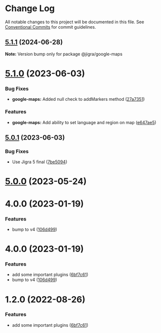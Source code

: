 # Change Log

All notable changes to this project will be documented in this file.
See [Conventional Commits](https://conventionalcommits.org) for commit guidelines.

## [5.1.1](https://github.com/familyjs/jigra-plugins/compare/@jigra/google-maps@5.1.0...@jigra/google-maps@5.1.1) (2024-06-28)

**Note:** Version bump only for package @jigra/google-maps





# [5.1.0](https://github.com/familyjs/jigra-plugins/compare/@jigra/google-maps@5.0.1...@jigra/google-maps@5.1.0) (2023-06-03)


### Bug Fixes

* **google-maps:** Added null check to addMarkers method ([27a7351](https://github.com/familyjs/jigra-plugins/commit/27a7351651e589199a23ebc664d9cd3d5f29ecd5))


### Features

* **google-maps:** Add ability to set language and region on map ([e647ae5](https://github.com/familyjs/jigra-plugins/commit/e647ae5297a9bd157a9444edc856917d683eabed))





## [5.0.1](https://github.com/familyjs/jigra-plugins/compare/@jigra/google-maps@5.0.0...@jigra/google-maps@5.0.1) (2023-06-03)


### Bug Fixes

* Use Jigra 5 final ([7be5094](https://github.com/familyjs/jigra-plugins/commit/7be509425c5cc9f21b1f9e78794b2c6b76ca7702))





# [5.0.0](https://github.com/familyjs/jigra-plugins/compare/@jigra/google-maps@1.2.0...@jigra/google-maps@5.0.0) (2023-05-24)



# 4.0.0 (2023-01-19)


### Features

* bump to v4 ([106d499](https://github.com/familyjs/jigra-plugins/commit/106d49991e82a0505a82571530b73fcda020e7e4))





# 4.0.0 (2023-01-19)


### Features

* add some important plugins ([6bf7c61](https://github.com/navify/jigra-plugins/commit/6bf7c61ba5ad99cf0474cb2cc9599d0f8fedeb45))
* bump to v4 ([106d499](https://github.com/navify/jigra-plugins/commit/106d49991e82a0505a82571530b73fcda020e7e4))





# 1.2.0 (2022-08-26)


### Features

* add some important plugins ([6bf7c61](https://github.com/navify/jigra-plugins/commit/6bf7c61ba5ad99cf0474cb2cc9599d0f8fedeb45))
